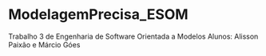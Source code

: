 # ModelagemPrecisa_ESOM

Trabalho 3 de Engenharia de Software Orientada a Modelos
Alunos: Alisson Paixão e Márcio Góes
